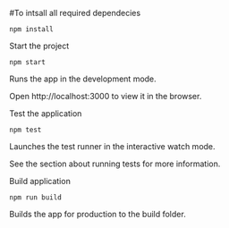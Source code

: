 #To intsall all required dependecies

`npm install`

Start the project

`npm start`

Runs the app in the development mode.

Open http://localhost:3000 to view it in the browser.

Test the application

`npm test`

Launches the test runner in the interactive watch mode.

See the section about running tests for more information.

Build application

`npm run build`

Builds the app for production to the build folder.
